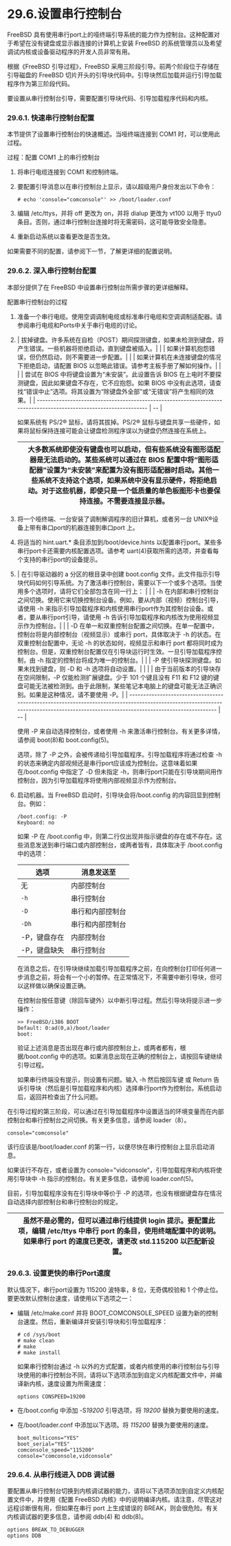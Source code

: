 # 29.6.设置串行控制台

FreeBSD 具有使用串行port上的哑终端引导系统的能力作为控制台。这种配置对于希望在没有键盘或显示器连接的计算机上安装 FreeBSD 的系统管理员以及希望调试内核或设备驱动程序的开发人员非常有用。

根据《FreeBSD 引导过程》，FreeBSD 采用三阶段引导。前两个阶段位于存储在引导磁盘的 FreeBSD 切片开头的引导块代码中。引导块然后加载并运行引导加载程序作为第三阶段代码。

要设置从串行控制台引导，需要配置引导块代码、引导加载程序代码和内核。

### 29.6.1. 快速串行控制台配置

本节提供了设置串行控制台的快速概述。当哑终端连接到 COM1 时，可以使用此过程。

过程：配置 COM1 上的串行控制台

1. 将串行电缆连接到 COM1 和控制终端。
2. 要配置引导消息以在串行控制台上显示，请以超级用户身份发出以下命令：

    ```
    # echo 'console="comconsole"' >> /boot/loader.conf
    ```
3. 编辑 /etc/ttys，并将 off 更改为 on，并将 dialup 更改为 vt100 以用于 ttyu0 条目。否则，通过串行控制台连接时将无需密码，这可能导致安全隐患。
4. 重新启动系统以查看更改是否生效。

如果需要不同的配置，请参阅下一节，了解更详细的配置说明。

### 29.6.2. 深入串行控制台配置

本部分提供了在 FreeBSD 中设置串行控制台所需步骤的更详细解释。

配置串行控制台的过程

1. 准备一个串行电缆。使用空调调制电缆或标准串行电缆和空调调制适配器。请参阅串行电缆和Ports中关于串行电缆的讨论。
2. | 拔掉键盘。许多系统在自检（POST）期间探测键盘，如果未检测到键盘，将产生错误。一些机器将拒绝启动，直到键盘被插入。|  |
    | 如果计算机抱怨错误，但仍然启动，则不需要进一步配置。|  |
    | 如果计算机在未连接键盘的情况下拒绝启动，请配置 BIOS 以忽略此错误。请参考主板手册了解如何操作。|  |
    |  | 尝试在 BIOS 中将键盘设置为“未安装”。此设置告诉 BIOS 在上电时不要探测键盘，因此如果键盘不存在，它不应抱怨。如果 BIOS 中没有此选项，请查找“错误中止”选项。将其设置为“除键盘外全部”或“无错误”将产生相同的效果。|
    | ------------------------------------------------------------------------------------------------------------------ | -- |

    如果系统有 PS/2® 鼠标，请将其拔掉。PS/2® 鼠标与键盘共享一些硬件，如果将鼠标保持连接可能会让键盘检测程序误以为键盘仍然连接在系统上。

    |  | 大多数系统即使没有键盘也可以启动，但有些系统没有图形适配器是无法启动的。某些系统可以通过在 BIOS 配置中将“图形适配器”设置为“未安装”来配置为没有图形适配器时启动。其他一些系统不支持这个选项，如果系统中没有显示硬件，将拒绝启动。对于这些机器，即使只是一个低质量的单色板图形卡也要保持连接。不需要连接显示器。|
    | -- | -------------------------------------------------------------------------------------------------------------------------------------------------------------------------------------------------------------------------------------------------------------------------------------------------------------------- |
3. 将一个哑终端、一台安装了调制解调程序的旧计算机，或者另一台 UNIX®设备上带有串口port的机器连接到串口port 上。
4. 将适当的 hint.uart.* 条目添加到/boot/device.hints 以配置串行port。某些多串行port卡还需要内核配置选项。请参考 uart(4)获取所需的选项，并查看每个支持的串行port的设备提示。
5. | 在引导驱动器的 a 分区的根目录中创建 boot.config 文件。此文件指示引导块代码如何引导系统。为了激活串行控制台，需要以下一个或多个选项。当使用多个选项时，请将它们全部包含在同一行上： |  |
    | -h 在内部和串行控制台之间切换。使用它来切换控制台设备。例如，要从内部（视频）控制台引导，请使用 -h 来指示引导加载程序和内核使用串行port作为其控制台设备。或者，要从串行port引导，请使用 -h 告诉引导加载程序和内核改为使用视频显示作为控制台。|  |
    | -D 在单一和双重控制台配置之间切换。在单一配置中，控制台将是内部控制台（视频显示）或串行 port，具体取决于 -h 的状态。在双重控制台配置中，无论 -h 的状态如何，视频显示和串行 port 都将同时成为控制台。但是，双重控制台配置仅在引导块运行时生效。一旦引导加载程序控制，由 -h 指定的控制台将成为唯一的控制台。|  |
    | -P 使引导块探测键盘。如果未找到键盘，则 -D 和 -h 选项将自动设置。|  |
    |  | 由于当前版本的引导块存在空间限制，-P 仅能检测扩展键盘。少于 101 个键且没有 F11 和 F12 键的键盘可能无法被检测到。由于此限制，某些笔记本电脑上的键盘可能无法正确识别。如果是这种情况，请不要使用 -P。|
    | ------------------------------------------------------------------------------------------------------------------------------------------------------------------------------------ | -- |

    使用 -P 来自动选择控制台，或者使用 -h 来激活串行控制台。有关更多详情，请参阅 boot(8)和 boot.config(5)。

    选项，除了 -P 之外，会被传递给引导加载程序。引导加载程序将通过检查 -h 的状态来确定内部视频还是串行port应该成为控制台。这意味着如果在/boot.config 中指定了 -D 但未指定 -h，则串行port只能在引导块期间用作控制台，因为引导加载程序将使用内部视频显示作为控制台。
6. 启动机器。当 FreeBSD 启动时，引导块会将/boot.config 的内容回显到控制台。例如：

    ```
    /boot.config: -P
    Keyboard: no
    ```

    如果 -P 在 /boot.config 中，则第二行仅出现并指示键盘的存在或不存在。这些消息发送到串行端口或内部控制台，或两者皆有，具体取决于 /boot.config 中的选项：

    | 选项          | 消息发送至       |
    | --------------- | ------------------ |
    | 无            | 内部控制台       |
    | `-h`              | 串行控制台       |
    | `-D`              | 串行和内部控制台 |
    | `-Dh`              | 串行和内部控制台 |
    | -P，键盘存在 | 内部控制台       |
    | -P，键盘缺失 | 串行控制台       |

    在消息之后，在引导块继续加载引导加载程序之前，在向控制台打印任何进一步消息之前，将会有一个小的暂停。在正常情况下，不需要中断引导块，但可以这样做以确保设置正确。

    在控制台按任意键（除回车键外）以中断引导过程。然后引导块将提示进一步操作：

    ```
    >> FreeBSD/i386 BOOT
    Default: 0:ad(0,a)/boot/loader
    boot:
    ```

    验证上述消息是否出现在串行或内部控制台上，或两者都有，根据/boot.config 中的选项。如果消息出现在正确的控制台上，请按回车键继续引导过程。

    如果串行终端没有提示，则设置有问题。输入 -h 然后按回车键 或 Return 告诉引导块（然后是引导加载程序和内核）选择串行port作为控制台。系统启动后，返回并检查出了什么问题。

在引导过程的第三阶段，可以通过在引导加载程序中设置适当的环境变量而在内部控制台和串行控制台之间切换。有关更多信息，请参阅 loader（8）。

```
console="comconsole"
```

该行应该是/boot/loader.conf 的第一行，以便尽快在串行控制台上显示启动消息。

如果该行不存在，或者设置为 console="vidconsole"，引导加载程序和内核将使用引导块中 -h 指示的控制台。有关更多信息，请参阅 loader.conf(5)。

目前，引导加载程序没有在引导块中等价于 -P 的选项，也没有根据键盘存在情况自动选择内部控制台和串行控制台的规定。

|  | 虽然不是必需的，但可以通过串行线提供 login 提示。要配置此项，编辑 /etc/ttys 中串行 port 的条目，使用终端配置中的说明。如果串行 port 的速度已更改，请更改 std.115200 以匹配新设置。|
| -- | ------------------------------------------------------------------------------------------------------------------------------------------------------------------------------------ |

### 29.6.3. 设置更快的串行Port速度

默认情况下，串行port设置为 115200 波特率，8 位，无奇偶校验和 1 个停止位。要更改默认控制台速度，请使用以下选项之一：

* 编辑 /etc/make.conf 并将 BOOT_COMCONSOLE_SPEED 设置为新的控制台速度。然后，重新编译并安装引导块和引导加载程序：

  ```
  # cd /sys/boot
  # make clean
  # make
  # make install
  ```

  如果串行控制台通过 -h 以外的方式配置，或者内核使用的串行控制台与引导块使用的串行控制台不同，请将以下选项添加到自定义内核配置文件中，并编译新内核，速度设置为所需速度：

  ```
  options CONSPEED=19200
  ```
* 在/boot.config 中添加 -S<em>19200</em> 引导选项，将 <em>19200</em> 替换为要使用的速度。
* 在/boot/loader.conf 中添加以下选项。将 <em>115200</em> 替换为要使用的速度。

  ```
  boot_multicons="YES"
  boot_serial="YES"
  comconsole_speed="115200"
  console="comconsole,vidconsole"
  ```

### 29.6.4. 从串行线进入 DDB 调试器

要配置从串行控制台切换到内核调试器的能力，请将以下选项添加到自定义内核配置文件中，并使用《配置 FreeBSD 内核》中的说明编译内核。请注意，尽管这对远程诊断很有用，但如果在串行 port 上生成错误的 BREAK，则会很危险。有关内核调试器的更多信息，请参阅 ddb(4) 和 ddb(8)。

```
options BREAK_TO_DEBUGGER
options DDB
```
